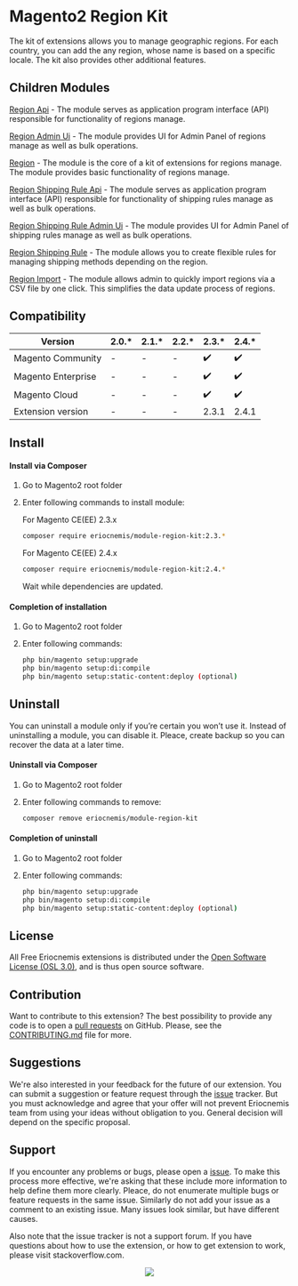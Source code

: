 # Magento2 Region Kit

The kit of extensions allows you to manage geographic regions. For each country, you can add the any region, whose name is based on a specific locale. The kit also provides other additional features.

## Children Modules

[Region Api](https://github.com/eriocnemis/m2.RegionApi) - The module serves as application program interface (API) responsible for functionality of regions manage.

[Region Admin Ui](https://github.com/eriocnemis/m2.RegionAdminUi) - The module provides UI for Admin Panel of regions manage as well as bulk operations.

[Region](https://github.com/eriocnemis/m2.Region) - The module is the core of a kit of extensions for regions manage. The module provides basic functionality of regions manage.

[Region Shipping Rule Api](https://github.com/eriocnemis/m2.RegionShippingRuleApi) - The module serves as application program interface (API) responsible for functionality of shipping rules manage as well as bulk operations.

[Region Shipping Rule Admin Ui](https://github.com/eriocnemis/m2.RegionShippingRuleAdminUi) - The module provides UI for Admin Panel of shipping rules manage as well as bulk operations.

[Region Shipping Rule](https://github.com/eriocnemis/m2.RegionShippingRule) - The module allows you to create flexible rules for managing shipping methods depending on the region.

[Region Import](https://github.com/eriocnemis/m2.RegionImport) - The module allows admin to quickly import regions via a CSV file by one click. This simplifies the data update process of regions.

## Compatibility

Version | 2.0.* | 2.1.* | 2.2.* | 2.3.* | 2.4.*
--- | --- | --- | --- | --- | ---
Magento Community | - | - | - | :heavy_check_mark: | :heavy_check_mark:
Magento Enterprise | - | - | - | :heavy_check_mark: | :heavy_check_mark:
Magento Cloud | - | - | - | :heavy_check_mark: | :heavy_check_mark:
Extension version | - | - | - | 2.3.1 | 2.4.1

## Install

#### Install via Composer

1. Go to Magento2 root folder

2. Enter following commands to install module:

     For Magento CE(EE) 2.3.x

    ```bash
    composer require eriocnemis/module-region-kit:2.3.*
    ```

     For Magento CE(EE) 2.4.x

    ```bash
    composer require eriocnemis/module-region-kit:2.4.*
    ```

   Wait while dependencies are updated.

#### Completion of installation

1. Go to Magento2 root folder

2. Enter following commands:

    ```bash
    php bin/magento setup:upgrade
    php bin/magento setup:di:compile
    php bin/magento setup:static-content:deploy (optional)
    ```

## Uninstall

You can uninstall a module only if you’re certain you won’t use it. Instead of uninstalling a module, you can disable it. Pleace, create backup so you can recover the data at a later time.

#### Uninstall via Composer

1. Go to Magento2 root folder

2. Enter following commands to remove:

    ```bash
    composer remove eriocnemis/module-region-kit
    ```
#### Completion of uninstall

1. Go to Magento2 root folder

2. Enter following commands:

    ```bash
    php bin/magento setup:upgrade
    php bin/magento setup:di:compile
    php bin/magento setup:static-content:deploy (optional)
    ```
## License

All Free Eriocnemis extensions is distributed under the [Open Software License (OSL 3.0)](https://github.com/eriocnemis/m2.Region/blob/master/LICENSE.md), and is thus open source software.

## Contribution

Want to contribute to this extension? The best possibility to provide any code is to open a [pull requests](https://github.com/eriocnemis/m2.Region/pulls) on GitHub. Please, see the [CONTRIBUTING.md](https://github.com/eriocnemis/m2.Region/blob/master/.github/CONTRIBUTING.md) file for more.

## Suggestions

We're also interested in your feedback for the future of our extension. You can submit a suggestion or feature request through the [issue](https://github.com/eriocnemis/m2.Region/issues) tracker. But you must acknowledge and agree that your offer will not prevent Eriocnemis team from using your ideas without obligation to you. General decision will depend on the specific proposal.

## Support

If you encounter any problems or bugs, please open a [issue](https://github.com/eriocnemis/m2.Region/issues). To make this process more effective, we're asking that these include more information to help define them more clearly. Pleace, do not enumerate multiple bugs or feature requests in the same issue. Similarly do not add your issue as a comment to an existing issue. Many issues look similar, but have different causes.

Also note that the issue tracker is not a support forum. If you have questions about how to use the extension, or how to get extension to work, please visit stackoverflow.com.

<p align="center"><img src="https://avatars3.githubusercontent.com/u/48807026?s=48&v=4"></p>
